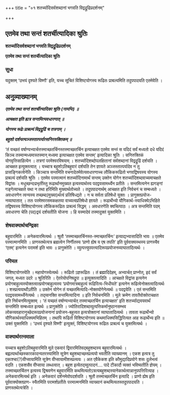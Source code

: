 +++
title = "०१ शतर्च्यादिसर्वशब्दानां भगवति विद्वद्रूढिप्रदर्शनम्"

+++


## एतमेव तथा सन्तं शतर्चीत्यादिका श्रुतिः

**शतर्च्यादिसर्वशब्दानां भगवति विद्वद्रूढिप्रदर्शनम्**

**एतमेव तथा सन्तं शतर्चीत्यादिका श्रुतिः**

### **सुधा**

यदुक्तम् ‘उभयं दृश्यते विष्णौ’ इति, यच्च सूचितं विशिष्टयोगस्य रूढितः प्राबल्यमिति तदुपपादयति एतमेवेति ।

## **अनुव्याख्यानम्**

***एतमेव तथा सन्तं शतर्चीत्यादिका श्रुतिः (नामभिः) ॥***

***आचक्षत इति ह्यत्र सन्तमित्यवधारणात् ॥***

***योगस्य रूढेः प्राबल्यं विद्वद्रूढिं च तत्रगाम् ।***

***बहुशो दर्शयत्यञ्जस्तात्पर्यात्सनिररुक्तिकम् ॥***

‘तं यच्छतं वर्षाण्यभ्यार्चत्तस्माच्छतर्चिनस्तस्माच्छतर्चिन इत्याचक्षत एतमेव सन्तं स यदिदं सर्वं मध्यतो दधे यदिदं किञ्च तस्मान्मध्यमास्तस्मान् मध्यमा इत्याचक्षत एतमेव सन्तम्’ इत्यादिका श्रुतिः । सनिरुक्तिकं योगवृत्तिसाहित्येन । तत्रगां परमेश्वरविषयाम् । शतर्च्यादिशब्दोपलक्षितानां सर्वशब्दानां विद्वद्रूढिं दर्शयति । आचक्षत इत्युक्तत्वात् । यच्चात्र बहुशोऽतिबहुवारं दर्शयति तेन ज्ञायते अञ्जस्तात्पर्यादेव न तु प्रासङ्गिकत्वेनेति । किञ्चात्र सन्तमिति वचनादेतमेवेत्यवधारणाच्च लौकिकरूढितो भगवद्विषयस्य योगस्य प्राबल्यं दर्शयति श्रुतिः । एतमेव परमात्मानं शतर्च्यादिनामार्थं सन्तम् उक्तेन योगेन शतर्च्यादिशब्दवाच्यमाचक्षते विद्वांसः । मधुच्छन्दःप्रभृतींस्तु रूढार्थानमुख्यत इत्यस्यार्थस्य पदद्वयसामर्थ्येन प्रतीतेः । सन्तमित्यनेन ह्यगङ्गां गङ्गेत्याचक्षते यथा न तथा हरिमिति मुख्यार्थतोच्यते । तदुपपादनार्थम् आचक्षत इति निर्वचनं च सम्बध्यते । अवधारणेन त्वन्यस्य तच्छब्द(मुख्या)र्थत्वं प्रतिषिध्द्यते । न च सर्वता प्रतिषेधो युक्तः । प्रागुक्तप्रयोज-नव्याघातात् । ततः परमेश्वरसमकक्षतया वाच्यत्वप्रतिषेधो ज्ञायते । रूढार्थेभ्यो यौगिकार्थ-स्याधिक्येऽभिहिते तद्विषयस्य विशिष्टयोगस्य लौकिकरूढितः प्राबल्यं सिद्धम् । अवधारणेति क्वचित्पाठः । अत्र सन्तमिति पदम् अवधारणा चेति (पद)द्वयं दर्शयतीति योजना । हि यस्मादेवं तस्मादुक्तं युक्तमिति ।

### **शेषवाक्यार्थचन्द्रिका**

बहुवारमिति । अनेकवारमित्यर्थः । श्रुतौ ‘तस्माच्छतर्चिनस्त-स्माच्छतर्चिनः’ इत्याद्यभ्यासादिति भावः ॥ एतमेव परमात्मानमिति । प्राणस्तथेत्यत्र ब्रह्मत्वेन निर्णीतस्य ‘प्राणो ह्येष य एष तपति’ इति पूर्ववाक्यस्थस्य प्राणस्यैव ‘एतम्’ इत्यनेन परामर्श इति भावः ॥ प्रागुक्तेति । व्युत्पत्त्युपपत्त्यादिरूपप्रयोजनव्याघातादित्यर्थः ।

### **परिमल**

विशिष्टयोगस्येति । महायोगस्येत्यर्थः । रूढितो ऽज्ञरूढितः । तं ब्रह्मादिदेहम्, अभ्यार्चत् प्राप्नोत्, इदं सर्वं जगत्, मध्यत उदरे ॥ श्रुतिरिति । ऐतरेयोपनिषद्रूपा ॥ इत्युक्तत्वादिति । आचक्षते विद्वांस इत्यनेन प्रयोगबाहुल्यस्योक्तत्वात्प्रयोगबाहुल्यस्य ‘प्रयोगमात्रबाहुल्यं रूढिरित्य-भिधीयते’ इत्यनेन रूढित्वेनोक्तत्वादित्यर्थः । शस्प्रत्ययार्थोऽतीति ॥ उक्तेन योगेन तं यच्छतमित्यादि-नोक्तयोगेनेत्यर्थः ॥ पदद्वयेति । एतं सन्तमिति पदद्वयसामर्थ्येनेत्यर्थः । तद्य्वनक्ति सन्तमित्यादिना ॥ इति निर्वचनमिति । मूले क्रमेण तावतैवोक्तेराचक्षत इति निर्वचनमित्युक्तम् । ‘तं यच्छतं वर्षाण्यभ्यार्चत् तस्माच्छतर्चिन इत्याचक्षत’ इति शतर्च्याद्यवयवार्थं सन्तमिति सम्बध्यत इत्यर्थः ॥ प्रागुक्तेति । ज्योतिरादिशब्दव्युत्पत्तिकर्मानुष्ठानसम्भव लोकव्यवहारानुच्छेदरूपप्रयोजनानां प्रयोजन-बहुत्वत इत्यत्रोक्तानां व्याघातादित्यर्थः । तावता रूढार्थेभ्यो यौगिकार्थस्याधिक्यमभिहितम् । तथापि रूढितो विशिष्टयोगस्य कथमाधिक्यसिद्धिरित्यत आह रूढार्थेभ्य इति ॥ उक्तं युक्तमिति । ‘उभयं दृश्यते विष्णौ’ इत्युक्तं, विशिष्टयोगस्य रूढितः प्राबल्यं च युक्तमित्यर्थः ।

### **वाक्यार्थरत्नमाला**

यच्चात्र बहुशोऽतिबहुवारमिति मूले एकवारं द्विवारमितिवद्बहुशब्दस्य बहुवारमित्यर्थः । बह्वल्पार्थाच्छस्कारकादन्यतरस्यामिति सूत्रेण बहुशब्दाच्छस्प्रत्ययो भवतीति व्याख्यानम् । एकश इत्यत्र तु एकाश्चा(?)वीप्सायामिति सूत्रेण वीप्सायामीशस्प्रत्ययः । अत एवैकेकश इति कौमुद्यादिप्रयोगे शसः दुर्लभत्वं वदति । एकशसैव वीप्साया लब्धत्वात् । बहुश इत्येतद्य्वुत्पादनं.... पादे टीकादौ व्यक्तं भविष्यतीति ज्ञेयम् । तस्माच्छतर्चितन इत्यस्य द्विश्रवणेन बहुवारमिति कथमित्यतोऽत्रत्यबहुशब्दस्यानेकार्थत्वान्नानुपपत्तिरित्याह । अनेकवारमित्यर्थ इति । अनेकवारं दर्शनमेवोपदर्शयति । श्रुतौ तस्माच्छतर्चिन इत्यादि । प्राणो ह्येष इति पूर्ववाक्योक्तप्राण- स्यैतमिति परामर्शप्रतीतेः परमात्मनमिति व्याख्यानं कथमित्यतस्तदुपपादयति । प्राणस्तथेत्यत्रेति ।

